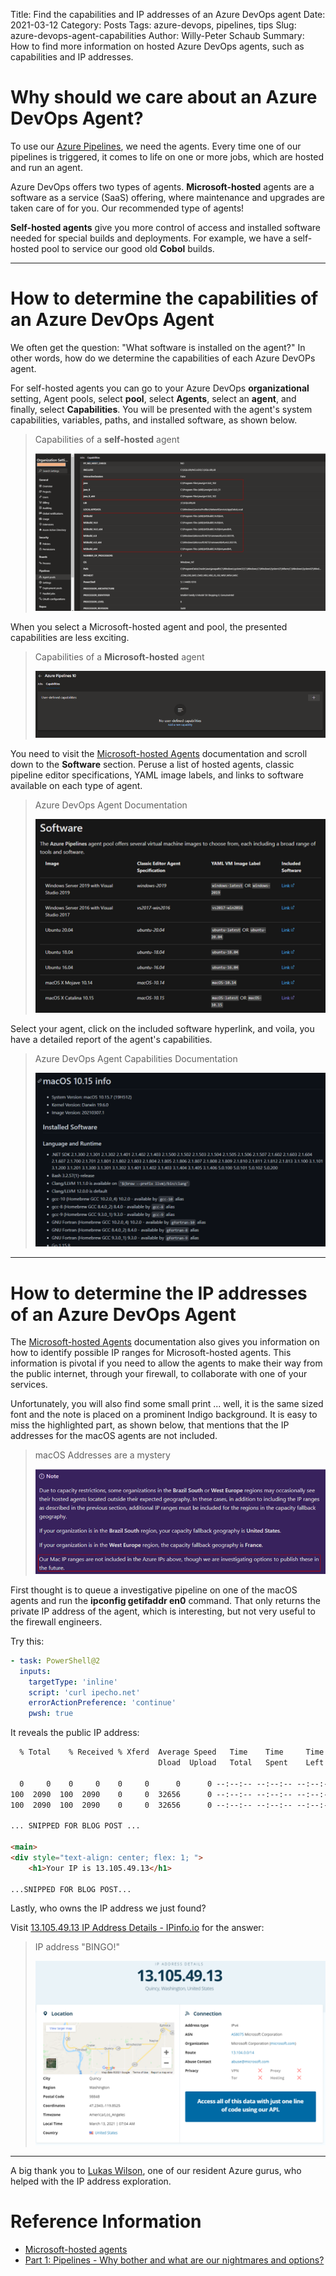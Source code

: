 Title: Find the capabilities and IP addresses of an Azure DevOps agent
Date: 2021-03-12
Category: Posts
Tags: azure-devops, pipelines, tips
Slug: azure-devops-agent-capabilities
Author: Willy-Peter Schaub
Summary: How to find more information on hosted Azure DevOps agents, such as capabilities and IP addresses.

# Why should we care about an Azure DevOps Agent?

To use our [Azure Pipelines](https://wsbctechnicalblog.github.io/index.html), we need the agents. Every time one of our pipelines is triggered, it comes to life on one or more jobs, which are hosted and run an agent.

Azure DevOps offers two types of agents. **Microsoft-hosted** agents are a software as a service (SaaS) offering, where maintenance and upgrades are taken care of for you. Our recommended type of agents!

**Self-hosted agents** give you more control of access and installed software needed for special builds and deployments. For example, we have a self-hosted pool to service our good old **Cobol** builds.

---

# How to determine the capabilities of an Azure DevOps Agent

We often get the question: "What software is installed on the agent?" In other words, how do we determine the capabilities of each Azure DevOPs agent.

For self-hosted agents you can go to your Azure DevOps **organizational** setting, Agent pools, select **pool**, select **Agents**, select an **agent**, and finally, select **Capabilities**. You will be presented with the agent's system capabilities, variables, paths, and installed software, as shown below.

> Capabilities of a **self-hosted** agent
>
> ![AzDO Agent Details](/images/azuredevops-agent-info-1.png)

When you select a Microsoft-hosted agent and pool, the presented capabilities are less exciting.

> Capabilities of a **Microsoft-hosted** agent
>
> ![AzDO Agent LAck of Details](/images/azuredevops-agent-info-2.png)

You need to visit the [Microsoft-hosted Agents](https://docs.microsoft.com/en-us/azure/devops/pipelines/agents/hosted) documentation and scroll down to the **Software** section. Peruse a list of hosted agents, classic pipeline editor specifications, YAML image labels, and links to software available on each type of agent.

> Azure DevOps Agent Documentation
>
> ![AzDO Agent Documentation](/images/azuredevops-agent-info-3.png)

Select your agent, click on the included software hyperlink, and voila, you have a detailed report of the agent's capabilities.

> Azure DevOps Agent Capabilities Documentation
>
> ![AzDO Agent Capabilties Documentation](/images/azuredevops-agent-info-4.png)

---

# How to determine the IP addresses of an Azure DevOps Agent

The [Microsoft-hosted Agents](https://docs.microsoft.com/en-us/azure/devops/pipelines/agents/hosted) documentation also gives you information on how to identify possible IP ranges for Microsoft-hosted agents. This information is pivotal if you need to allow the agents to make their way from the public internet, through your firewall, to collaborate with one of your services.

Unfortunately, you will also find some small print ... well, it is the same sized font and the note is placed on a prominent Indigo background. It is easy to miss the highlighted part, as shown below, that mentions that the IP addresses for the macOS agents are not included.

> macOS Addresses are a mystery
>
> ![macOS Address Mystery](/images/azuredevops-agent-info-5.png)

First thought is to queue a investigative pipeline on one of the macOS agents and run the **ipconfig getifaddr en0** command. That only returns the private IP address of the agent, which is interesting, but not very useful to the firewall engineers.

Try this:

```yml
- task: PowerShell@2
  inputs:
    targetType: 'inline'
    script: 'curl ipecho.net'
    errorActionPreference: 'continue'
    pwsh: true
```

It reveals the public IP address:

```html
  % Total    % Received % Xferd  Average Speed   Time    Time     Time  Current
                                 Dload  Upload   Total   Spent    Left  Speed

  0     0    0     0    0     0      0      0 --:--:-- --:--:-- --:--:--     0
100  2090  100  2090    0     0  32656      0 --:--:-- --:--:-- --:--:-- 32153
100  2090  100  2090    0     0  32656      0 --:--:-- --:--:-- --:--:-- 32153

... SNIPPED FOR BLOG POST ...

<main>
<div style="text-align: center; flex: 1; ">
    <h1>Your IP is 13.105.49.13</h1>

...SNIPPED FOR BLOG POST...
```

Lastly, who owns the IP address we just found?

Visit [13.105.49.13 IP Address Details - IPinfo.io](https://ipinfo.io/13.105.49.13) for the answer:


> IP address "BINGO!"
>
> ![IPinfo.io](/images/azuredevops-agent-info-6.png)

---

A big thank you to [Lukas Wilson](https://www.linkedin.com/in/lukas-wilson-8792ba172/), one of our resident Azure gurus, who helped with the IP address exploration. 

# Reference Information

- [Microsoft-hosted agents](https://docs.microsoft.com/en-us/azure/devops/pipelines/agents/hosted)
- [Part 1: Pipelines - Why bother and what are our nightmares and options?](https://wsbctechnicalblog.github.io/index.html)